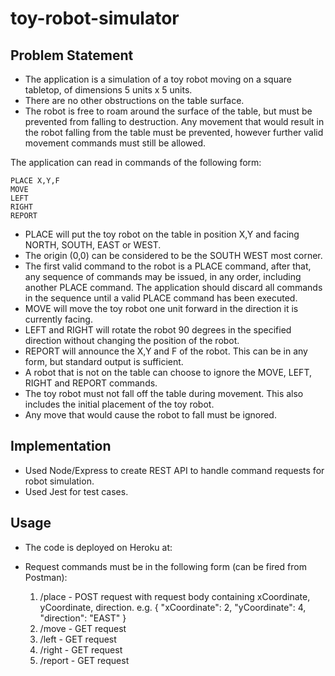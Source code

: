 # toy-robot-simulator

Problem Statement
-----------
 
- The application is a simulation of a toy robot moving on a square tabletop,
  of dimensions 5 units x 5 units.
- There are no other obstructions on the table surface.
- The robot is free to roam around the surface of the table, but must be
  prevented from falling to destruction. Any movement that would result in the
  robot falling from the table must be prevented, however further valid
  movement commands must still be allowed.
 
The application can read in commands of the following form:
 
    PLACE X,Y,F
    MOVE
    LEFT
    RIGHT
    REPORT
 
- PLACE will put the toy robot on the table in position X,Y and facing NORTH,
  SOUTH, EAST or WEST.
- The origin (0,0) can be considered to be the SOUTH WEST most corner.
- The first valid command to the robot is a PLACE command, after that, any
  sequence of commands may be issued, in any order, including another PLACE
  command. The application should discard all commands in the sequence until
  a valid PLACE command has been executed.
- MOVE will move the toy robot one unit forward in the direction it is
  currently facing.
- LEFT and RIGHT will rotate the robot 90 degrees in the specified direction
  without changing the position of the robot.
- REPORT will announce the X,Y and F of the robot. This can be in any form,
  but standard output is sufficient.
- A robot that is not on the table can choose to ignore the MOVE, LEFT, RIGHT
  and REPORT commands.
- The toy robot must not fall off the table during movement. This also
  includes the initial placement of the toy robot.
- Any move that would cause the robot to fall must be ignored.
 
Implementation
-----------
 - Used Node/Express to create REST API to handle command requests for robot simulation.
 - Used Jest for test cases.

 Usage
-----------
 - The code is deployed on Heroku at: 
 - Request commands must be in the following form (can be fired from Postman):
 
    1. /place - POST request with request body containing xCoordinate, yCoordinate, direction. 
             e.g. {
                "xCoordinate": 2,
                "yCoordinate": 4,
                "direction": "EAST"
            } 
    2. /move - GET request
    3. /left - GET request
    4. /right - GET request
    5. /report - GET request


